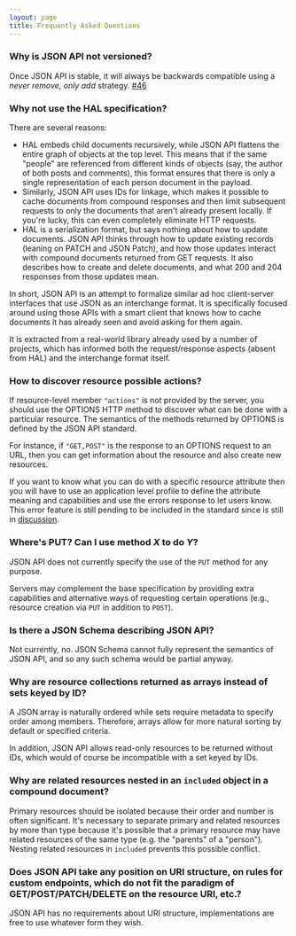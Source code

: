 ```yaml
---
layout: page
title: Frequently Asked Questions
---
```


### Why is JSON API not versioned? <a href="#why-is-json-api-not-versioned" id="why-is-json-api-not-versioned" class="headerlink"></a>

Once JSON API is stable, it will always be backwards compatible using a _never
remove, only add_ strategy.
[#46](https://github.com/json-api/json-api/issues/46)

### Why not use the HAL specification? <a href="#why-not-use-the-hal-specification" id="why-not-use-the-hal-specification" class="headerlink"></a>

There are several reasons:

* HAL embeds child documents recursively, while JSON API flattens the entire
graph of objects at the top level. This means that if the same "people" are
referenced from different kinds of objects (say, the author of both posts and
comments), this format ensures that there is only a single representation of
each person document in the payload.
* Similarly, JSON API uses IDs for linkage, which makes it possible to cache
documents from compound responses and then limit subsequent requests to only
the documents that aren't already present locally. If you're lucky, this can
even completely eliminate HTTP requests.
* HAL is a serialization format, but says nothing about how to update
documents. JSON API thinks through how to update existing records (leaning on
PATCH and JSON Patch), and how those updates interact with compound documents
returned from GET requests. It also describes how to create and delete
documents, and what 200 and 204 responses from those updates mean.

In short, JSON API is an attempt to formalize similar ad hoc client-server
interfaces that use JSON as an interchange format. It is specifically focused
around using those APIs with a smart client that knows how to cache documents it
has already seen and avoid asking for them again.

It is extracted from a real-world library already used by a number of projects,
which has informed both the request/response aspects (absent from HAL) and the
interchange format itself.

### How to discover resource possible actions? <a href="#how-to-discover-resource-possible-actions" id="how-to-discover-resource-possible-actions" class="headerlink"></a>

If resource-level member `"actions"` is not provided by the server,
you should use the OPTIONS HTTP method to discover what can be done with a
particular resource. The semantics of the methods returned by OPTIONS is defined
by the JSON API standard.

For instance, if `"GET,POST"` is the response to an OPTIONS request to an URL,
then you can get information about the resource and also create new resources.

If you want to know what you can do with a specific resource attribute then
you will have to use an application level profile to define the attribute meaning
and capabilities and use the errors response to let users know. This error feature
is still pending to be included in the standard since is still in
[discussion](https://github.com/json-api/json-api/issues/7).

### Where's PUT? Can I use method *X* to do *Y*? <a href="#wheres-put" id="wheres-put" class="headerlink"></a>

JSON API does not currently specify the use of the `PUT` method for any purpose.

Servers may complement the base specification by providing extra capabilities and
alternative ways of requesting certain operations (e.g., resource creation via
`PUT` in addition to `POST`).

### Is there a JSON Schema describing JSON API? <a href="#is-there-a-json-schema-describing-json-api" id="is-there-a-json-schema-describing-json-api" class="headerlink"></a>

Not currently, no. JSON Schema cannot fully represent the semantics of JSON API, and so any such schema would be partial anyway.

### Why are resource collections returned as arrays instead of sets keyed by ID?

A JSON array is naturally ordered while sets require metadata to specify order
among members. Therefore, arrays allow for more natural sorting by default or
specified criteria.

In addition, JSON API allows read-only resources to be returned without IDs,
which would of course be incompatible with a set keyed by IDs.

### Why are related resources nested in an `included` object in a compound document?

Primary resources should be isolated because their order and number is often
significant. It's necessary to separate primary and related resources by more
than type because it's possible that a primary resource may have related
resources of the same type (e.g. the "parents" of a "person"). Nesting related
resources in `included` prevents this possible conflict.

### Does JSON API take any position on URI structure, on rules for custom endpoints, which do not fit the paradigm of GET/POST/PATCH/DELETE on the resource URI, etc.?

JSON API has no requirements about URI structure, implementations are free to use whatever form they wish.

